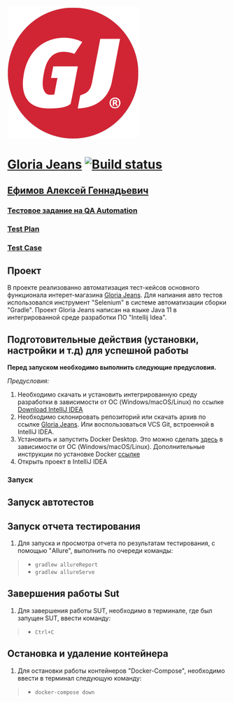 ![Starting the container](Documents/img/GJ.png)
# [Gloria Jeans](https://www.gloria-jeans.ru/) [![Build status](https://ci.appveyor.com/api/projects/status/jh32bhm0b7jok1db?svg=true)](https://ci.appveyor.com/project/Aleks4404/gloriajeans)
## [Ефимов Алексей Геннадьевич](https://github.com/Aleks4404) 
### [Тестовое задание на QA Automation](Documents/Task.md)
### [Test Plan](Documents/TestPlan.md)
### [Test Case](Documents/TestCase.md)

## Проект

В проекте реализованно автоматизация тест-кейсов основного функционала интерет-магазина [Gloria Jeans](https://www.gloria-jeans.ru/).
Для напиания авто тестов использовался инструмент "Selenium" в системе автоматизации сборки "Gradle". 
Проект Gloria Jeans написан на языке Java 11 в  интегрированной среде разработки ПО "Intellij Idea". 

## Подготовительные действия (установки, настройки и т.д) для успешной работы

**Перед запуском необходимо выполнить следующие предусловия.**

*Предусловия:*
1. Необходимо скачать и установить интегрированную среду разработки в зависимости от ОС (Windows/macOS/Linux) по ссылке [Download IntelliJ IDEA](https://www.jetbrains.com/idea/download/#section=windows)
2. Необходимо склонировать репозиторий или скачать архив по  ссылке [Gloria Jeans](https://github.com/Aleks4404/GloriaJeans.git). Или воспользоваться VCS Git, встроенной в  IntelliJ IDEA.
3. Установить и запустить Docker Desktop. Это можно сделать [здесь](https://docs.docker.com/get-docker/) в зависимости от ОС (Windows/macOS/Linux). Дополнительные инструкции по установке Docker [ссылке](https://github.com/netology-code/aqa-homeworks/blob/master/docker/installation.md)
4. Открыть проект в IntelliJ IDEA

### Запуск



## Запуск автотестов


## Запуск отчета тестирования

1. Для запуска и просмотра отчета по результатам тестирования, с помощью "Allure", выполнить по очереди команды:
> * `gradlew allureReport`
> * `gradlew allureServe`

## Завершения работы Sut

1. Для завершения работы SUT, необходимо в терминале, где был запущен SUT, ввести команду:
> * `Ctrl+C`

## Остановка и удаление контейнера
1. Для остановки работы контейнеров "Docker-Compose", необходимо ввести в терминал следующую команду:

> * `docker-compose down`
